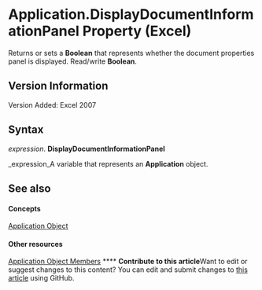 
# Application.DisplayDocumentInformationPanel Property (Excel)

Returns or sets a  **Boolean** that represents whether the document properties panel is displayed. Read/write **Boolean**.


## Version Information

Version Added: Excel 2007 


## Syntax

 _expression_. **DisplayDocumentInformationPanel**

 _expression_A variable that represents an  **Application** object.


## See also


#### Concepts


 [Application Object](19b73597-5cf9-4f56-8227-b5211f657f6f.md)
#### Other resources


 [Application Object Members](4cb9ca42-8d07-cc9c-2d80-4eb9a5921e1e.md)
****   **Contribute to this article**Want to edit or suggest changes to this content? You can edit and submit changes to  [this article](https://github.com/jhershey00/VBA_Excel_Test/OpenXMLCon/articles/01810dbf-eab4-db5b-cb76-3196542f6e7b.md) using GitHub.

